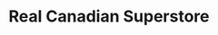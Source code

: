 ---
title: "Real Canadian Superstore"
url: /new-minas/real-canadian-superstore/
shop: supermarket
---